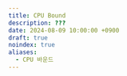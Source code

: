 ```yaml
---
title: CPU Bound
description: ???
date: 2024-08-09 10:00:00 +0900
draft: true
noindex: true
aliases:
  - CPU 바운드
---
```


